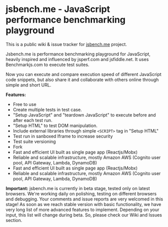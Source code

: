 # jsbench.me - JavaScript performance benchmarking playground

This is a public wiki & issue tracker for [jsbench.me](https://jsbench.me) project.

Jsbench.me is performance benchmarking playground for JavaScript, heavily inspired and influenced by jsperf.com and jsfiddle.net. It uses Benchmarkjs.com to execute test suites.

Now you can execute and compare  execution speed of different JavaScript code snippets, but also share it and collaborate with others online through simple and short URL.

**Features:**

* Free to use
* Create multiple tests in test case.
* "Setup JavaScript" and "teardown JavaScript" to execute before and after each test run.
* "Setup HTML" to test DOM manipulation.
* Include external libraries through simple `<SCRIPT>` tag in "Setup HTML"
* Test run in sanboxed Iframe to increase security
* Test suite versioning
* Fork
* Fast and efficient UI built as single page app (Reactjs/Mobx)
* Reliable and scalable infrastructure, mostly Amazon AWS (Cognito user pool, API Gateway, Lambda, DynamoDB)
* Fast and efficient UI built as single page app (Reactjs/Mobx)
* Reliable and scalable infrastructure, mostly Amazon AWS (Cognito user pool, API Gateway, Lambda, DynamoDB)

**Important:**
jsbench.me is currently in beta stage, tested only on latest browsers. We're working daily on polishing, testing on different browsers and debugging. Your comments and issue reports are very welcomed in this stage!
As soon as we reach stable version with basic functionality, we have very long list of more advanced  features to implement. Depending on your input, this list will change during beta. So, please check our Wiki and Issues section.
